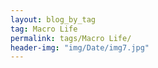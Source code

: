 ```yaml
---
layout: blog_by_tag
tag: Macro Life
permalink: tags/Macro Life/
header-img: "img/Date/img7.jpg"
---
```

